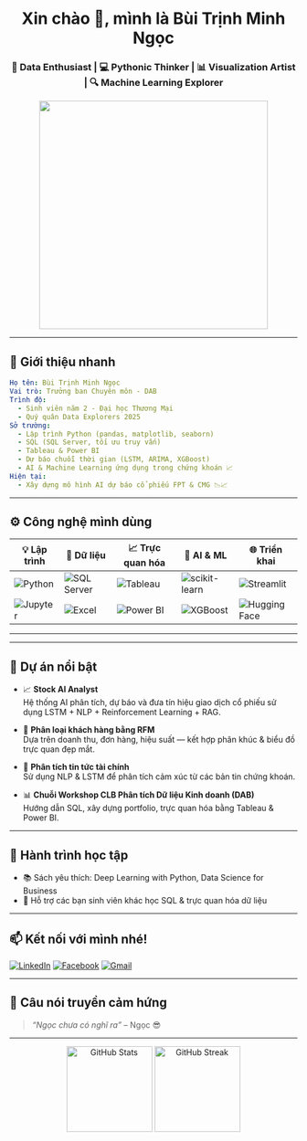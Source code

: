 
<h1 align="center">Xin chào 👋, mình là Bùi Trịnh Minh Ngọc</h1>
<h3 align="center">🚀 Data Enthusiast | 💻 Pythonic Thinker | 📊 Visualization Artist | 🔍 Machine Learning Explorer</h3>

<p align="center">
  <img src="https://media.giphy.com/media/v1.Y2lkPTc5MGI3NjExdTZnaXVqNTkwOGtkNjBoam1kdDhtOHF6cDlnMXg3cTVrbGZkMmhiOCZlcD12MV9naWZzX3NlYXJjaCZjdD1n/aQyrN6kZlPEkU/giphy.gif" width="400"/>
</p>

---

## 💫 Giới thiệu nhanh

```yaml
Họ tên: Bùi Trịnh Minh Ngọc
Vai trò: Trưởng ban Chuyên môn - DAB
Trình độ:
  - Sinh viên năm 2 - Đại học Thương Mại
  - Quý quân Data Explorers 2025 
Sở trường:
  - Lập trình Python (pandas, matplotlib, seaborn)
  - SQL (SQL Server, tối ưu truy vấn)
  - Tableau & Power BI
  - Dự báo chuỗi thời gian (LSTM, ARIMA, XGBoost)
  - AI & Machine Learning ứng dụng trong chứng khoán 📈
Hiện tại:
  - Xây dựng mô hình AI dự báo cổ phiếu FPT & CMG 📉📈
```

---
## ⚙️ Công nghệ mình dùng

| 💡 Lập trình | 🔎 Dữ liệu | 📈 Trực quan hóa | 🤖 AI & ML | 🌐 Triển khai |
|-------------|-----------|------------------|------------|----------------|
| ![Python](https://img.shields.io/badge/-Python-3776AB?logo=python&logoColor=white) | ![SQL Server](https://img.shields.io/badge/-SQL%20Server-CC2927?logo=microsoftsqlserver&logoColor=white) | ![Tableau](https://img.shields.io/badge/-Tableau-E97627?logo=tableau&logoColor=white) | ![scikit-learn](https://img.shields.io/badge/-scikit--learn-F7931E?logo=scikit-learn&logoColor=white) | ![Streamlit](https://img.shields.io/badge/-Streamlit-FF4B4B?logo=streamlit&logoColor=white) |
| ![Jupyter](https://img.shields.io/badge/-Jupyter-F37626?logo=jupyter&logoColor=white) | ![Excel](https://img.shields.io/badge/-Excel-217346?logo=microsoft-excel&logoColor=white) | ![Power BI](https://img.shields.io/badge/-Power%20BI-F2C811?logo=powerbi&logoColor=black) | ![XGBoost](https://img.shields.io/badge/-XGBoost-EC4E00?logo=xgboost&logoColor=white) | ![Hugging Face](https://img.shields.io/badge/-HuggingFace-FCC624?logo=huggingface&logoColor=black) |

---

---

## 📌 Dự án nổi bật

- 📈 **Stock AI Analyst**  
  Hệ thống AI phân tích, dự báo và đưa tín hiệu giao dịch cổ phiếu sử dụng LSTM + NLP + Reinforcement Learning + RAG.

- 🧠 **Phân loại khách hàng bằng RFM**  
  Dựa trên doanh thu, đơn hàng, hiệu suất — kết hợp phân khúc & biểu đồ trực quan đẹp mắt.

- 📰 **Phân tích tin tức tài chính**  
  Sử dụng NLP & LSTM để phân tích cảm xúc từ các bản tin chứng khoán.

- 📊 **Chuỗi Workshop CLB Phân tích Dữ liệu Kinh doanh (DAB)**  
  Hướng dẫn SQL, xây dựng portfolio, trực quan hóa bằng Tableau & Power BI.
---

## 🌱 Hành trình học tập

- 📚 Sách yêu thích: Deep Learning with Python, Data Science for Business
- 🤝 Hỗ trợ các bạn sinh viên khác học SQL & trực quan hóa dữ liệu

---

## 📫 Kết nối với mình nhé!
[![LinkedIn](https://img.shields.io/badge/LinkedIn-%230077B5.svg?style=flat&logo=linkedin&logoColor=white)](https://www.linkedin.com/in/btmnngoc/)
[![Facebook](https://img.shields.io/badge/Facebook-1877F2?style=flat&logo=facebook&logoColor=white)](https://www.facebook.com/buitrinh.minhngoc/)
[![Gmail](https://img.shields.io/badge/Gmail-D14836?style=flat&logo=gmail&logoColor=white)](mailto:btmnngoc@gmail.com)

---

## 🧠 Câu nói truyền cảm hứng

> *“Ngọc chưa có nghĩ ra”* – Ngọc 😎

---

<p align="center">
  <img src="https://github-readme-stats.vercel.app/api?username=btmnngoc&show_icons=true&theme=radical" alt="GitHub Stats" height="150"/>
  <img src="https://github-readme-streak-stats.herokuapp.com/?user=btmnngoc&theme=radical" alt="GitHub Streak" height="150"/>
</p>
